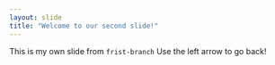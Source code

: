 ```yaml
---
layout: slide
title: "Welcome to our second slide!"
---
```

This is my own slide from `frist-branch`
Use the left arrow to go back!
